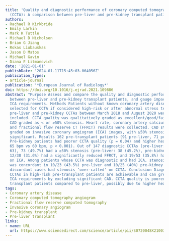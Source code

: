 ```yaml
---
title: 'Quality and diagnostic performance of coronary computed tomography angiogram
  (CCTA): A comparison between pre-liver and pre-kidney transplant patients'
authors:
- Rachael R Kirkbride
- Emily Larkin
- Mark K Tuttle
- Michael D Nicholson
- Brian G Jiang
- Rokas Liubauskas
- Jason D Matos
- Michael Gavin
- Diana E Litmanovich
date: '2021-01-01'
publishDate: '2024-01-11T15:45:03.064056Z'
publication_types:
- article-journal
publication: '*European Journal of Radiology*'
doi: https://doi.org/10.1016/j.ejrad.2021.109886
abstract: "Purpose Assess and compare the quality and diagnostic performance of CCTA
  between pre-liver and pre-kidney transplant patients, and gauge impact of CCTA on
  ICA requirements. Methods Patients without known coronary artery disease (CAD) were
  selected for CCTA if considered high-risk or after abnormal stress testing. All
  pre-liver and pre-kidney CCTAs between March 2018 and August 2020 were retrospectively
  included. CCTA quality was qualitatively graded as excellent/good/fair/poor, and
  CAD graded as < or ≥50% stenosis. Heart rate, coronary artery calcium (CAC) scores,
  and fractional flow reserve CT (FFRCT) results were collected. CAD stenosis was
  graded on invasive coronary angiogram (ICA) images, with ≥50% stenosis defined as
  significant. Results 162 pre-transplant patients (91 pre-liver, 71 pre-kidney).
  Pre-kidney patients had poorer CCTA quality (p = 0.04) and higher heart rate (median:
  65 bpm vs 60 bpm, p < 0.001). Out of 147 diagnostic CCTAs (pre-liver: 84, pre-kidney:
  63), 73 (49.7%) had a ≥50% stenosis (pre-liver: 38 (45.2%), pre-kidney:35 (55.6%)).
  12/38 (31.6%) had a significantly reduced FFRCT, and 19/53 (35.8%) had ≥50% stenosis
  on ICA. Among patients whose CCTA was diagnostic and had ICA, stenosis severity
  was concordant in 10/23 (43.5%) pre-liver and 10/25 (40%) pre-kidney patients. All
  discordant cases had stenosis ‘over-called' on CCTA. Conclusion Diagnostic-quality
  CCTAs in high-risk pre-transplant patients are achievable and can greatly reduce
  ICA requirements by excluding significant CAD. CCTA quality is poorer in pre-kidney
  transplant patients compared to pre-liver, possibly due to higher heart rate."
tags:
- Coronary artery disease
- Coronary computed tomography angiogram
- Fractional flow reserve computed tomography
- Invasive coronary angiogram
- Pre-kidney transplant
- Pre-liver transplant
links:
- name: URL
  url: https://www.sciencedirect.com/science/article/pii/S0720048X21003673
---
```


